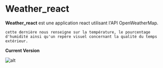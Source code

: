 # Weather_react

**Weather_react** est une application react utilisant l'API OpenWeatherMap.
```
cette dernière nous renseigne sur la température, le pourcentage d'humidité ainsi qu'un repère visuel concernant la qualité du temps extérieur.
```

**Current Version**

![alt](https://github.com/jeanpruski/jeanpruski.github.io/blob/master/gif/weather.gif?raw=true)
